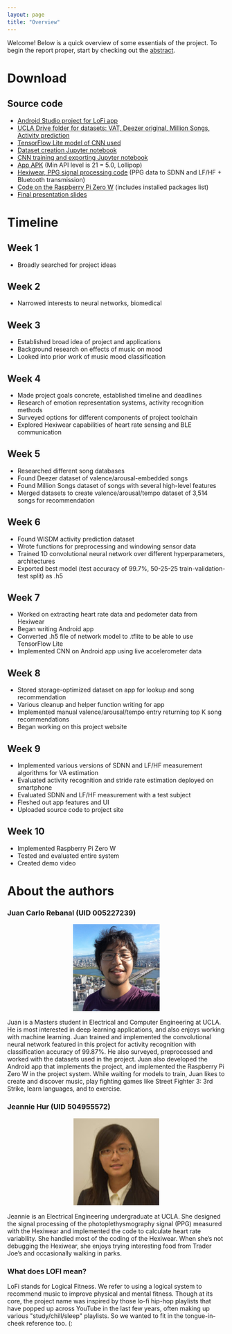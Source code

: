```yaml
---
layout: page
title: "Overview"
---
```

Welcome! Below is a quick overview of some essentials of the project. To begin the report proper, start by checking out the <a href="{{ '/abstract' | prepend: site.baseurl | prepend: site.url }}">abstract</a>.


# Download

## Source code

* <a href="https://github.com/m202a-winter19-lofi/lofi">Android Studio project for LoFi app</a>
* <a href="https://drive.google.com/open?id=1nUYwaLAjH-Kj6XpTtasSFH0t-rxEffza">UCLA Drive folder for datasets: VAT, Deezer original, Million Songs, Activity prediction</a>
* <a href="https://github.com/m202a-winter19-lofi/lofi/blob/master/app/src/main/assets/activity_recognizer_4.tflite">TensorFlow Lite model of CNN used</a>
* <a href="https://github.com/jcr179/misc/blob/master/dataset_creation.ipynb">Dataset creation Jupyter notebook</a>
* <a href="https://github.com/jcr179/misc/blob/master/CNN_6.ipynb">CNN training and exporting Jupyter notebook</a>
* <a href="https://github.com/m202a-winter19-lofi/lofi/blob/master/app/build/outputs/apk/debug/app-debug.apk">App APK</a> (Min API level is 21 = 5.0, Lollipop)
* <a href="https://github.com/m202a-winter19-lofi/hexiwear_mood_estimation">Hexiwear, PPG signal processing code</a> (PPG data to SDNN and LF/HF + Bluetooth transmission)
* <a href="https://github.com/m202a-winter19-lofi/raspberry_pi_zero_w">Code on the Raspberry Pi Zero W</a> (includes installed packages list)
* <a href="https://github.com/m202a-winter19-lofi/m202a-winter19-lofi.github.io/blob/master/misc/EE%20M202A%20Final%20Presentation.pptx">Final presentation slides</a>




# Timeline 

## Week 1
* Broadly searched for project ideas 

## Week 2 
* Narrowed interests to neural networks, biomedical 

## Week 3
* Established broad idea of project and applications 
* Background research on effects of music on mood 
* Looked into prior work of music mood classification

## Week 4
* Made project goals concrete, established timeline and deadlines 
* Research of emotion representation systems, activity recognition methods 
* Surveyed options for different components of project toolchain 
* Explored Hexiwear capabilities of heart rate sensing and BLE communication

## Week 5
* Researched different song databases
* Found Deezer dataset of valence/arousal-embedded songs 
* Found Million Songs dataset of songs with several high-level features 
* Merged datasets to create valence/arousal/tempo dataset of 3,514 songs for recommendation

## Week 6
* Found WISDM activity prediction dataset 
* Wrote functions for preprocessing and windowing sensor data 
* Trained 1D convolutional neural network over different hyperparameters, architectures
* Exported best model (test accuracy of 99.7%, 50-25-25 train-validation-test split) as .h5

## Week 7
* Worked on extracting heart rate data and pedometer data from Hexiwear 
* Began writing Android app 
* Converted .h5 file of network model to .tflite to be able to use TensorFlow Lite 
* Implemented CNN on Android app using live accelerometer data 

## Week 8 
* Stored storage-optimized dataset on app for lookup and song recommendation
* Various cleanup and helper function writing for app 
* Implemented manual valence/arousal/tempo entry returning top K song recommendations
* Began working on this project website 

## Week 9
* Implemented various versions of SDNN and LF/HF measurement algorithms for VA estimation 
* Evaluated activity recognition and stride rate estimation deployed on smartphone 
* Evaluated SDNN and LF/HF measurement with a test subject 
* Fleshed out app features and UI
* Uploaded source code to project site 

## Week 10
* Implemented Raspberry Pi Zero W 
* Tested and evaluated entire system 
* Created demo video  

# About the authors

### Juan Carlo Rebanal (UID 005227239)

<p align="center"><img src="/assets/images/carlo.jpg" height="200"></p>

Juan is a Masters student in Electrical and Computer Engineering at UCLA. He is most interested in deep learning applications, and also enjoys working with machine learning. 
Juan trained and implemented the convolutional neural network featured in this project for activity recognition with classification accuracy of 99.87%. He also surveyed, 
preprocessed and worked with the datasets used in the project. Juan also developed the Android app that implements the project, and implemented the Raspberry Pi Zero W 
in the project system. While waiting for models to train, Juan likes to create and discover music, play fighting games like Street Fighter 3: 3rd Strike, learn languages, and to 
exercise. 

### Jeannie Hur (UID 504955572)

<p align="center"><img src="/assets/images/jeannie.png" height="200"></p>

Jeannie is an Electrical Engineering undergraduate at UCLA. She designed the signal processing of the photoplethysmography signal (PPG) measured with the Hexiwear 
and implemented the code to calculate heart rate variability. She handled most of the coding of the Hexiwear. When she’s not debugging the Hexiwear, she enjoys 
trying interesting food from Trader Joe’s and occasionally walking in parks.

### What does LOFI mean? 

LoFi stands for Logical Fitness. We refer to using a logical system to recommend music to improve physical and mental fitness. Though at its core, the project name was 
inspired by those lo-fi hip-hop playlists that have popped up across YouTube in the last few years, often making up various "study/chill/sleep" playlists. So we wanted to fit in the 
tongue-in-cheek reference too. (: